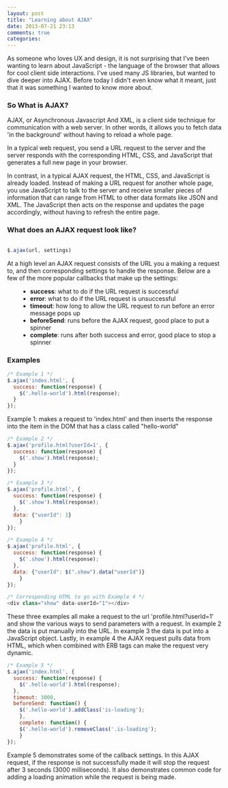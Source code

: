 ```yaml
---
layout: post
title: "Learning about AJAX"
date: 2013-07-21 23:13
comments: true
categories: 
---
```


As someone who loves UX and design, it is not surprising that I've been wanting to learn about JavaScript - the language of the browser that allows for cool client side interactions. I've used many JS libraries, but wanted to dive deeper into AJAX. Before today I didn't even know what it meant, just that it was something I wanted to know more about.

### So What is AJAX? ###

AJAX, or Asynchronous Javascript And XML, is a client side technique for communication with a web server.  In other words, it allows you to fetch data 'in the background' without having to reload a whole page.

In a typical web request, you send a URL request to the server and the server responds with the corresponding HTML, CSS, and JavaScript that generates a full new page in your browser.  

In contrast, in a typical AJAX request, the HTML, CSS, and JavaScript is already loaded. Instead of making a URL request for another whole page, you use JavaScript to talk to the server and receive smaller pieces of information that can range from HTML to other data formats like JSON and XML. The JavaScript then acts on the response and updates the page accordingly, without having to refresh the entire page.

### What does an AJAX request look like? ###

``` javascript

$.ajax(url, settings)

```


 At a high level an AJAX request consists of the URL you a making a request to, and then corresponding settings to handle the response.  Below are a few of the more popular callbacks that make up the settings: 
<ul style="margin-left: 30px;">
  <li><strong>success</strong>: what to do if the URL request is successful</li>
  <li><strong>error</strong>: what to do if the URL request is unsuccessful</li>
  <li><strong>timeout</strong>: how long to allow the URL request to run before an error message pops up</li>
  <li><strong>beforeSend</strong>: runs before the AJAX request, good place to put a spinner</li>
	<li><strong>complete</strong>: runs after both success and error, good place to stop a spinner</li>
</ul>

### Examples ###

``` javascript
/* Example 1 */
$.ajax('index.html', {
  success: function(response) {
    $('.hello-world').html(response);
  }
});

```
Example 1: makes a request to 'index.html' and then inserts the response into the item in the DOM that has a class called "hello-world"

``` javascript
/* Example 2 */
$.ajax('profile.html?userId=1', {
  success: function(response) {
    $('.show').html(response);
  }
});

/* Example 3 */
$.ajax('profile.html', {
  success: function(response) {
    $('.show').html(response);
  },
  data: {"userId": 1}
	}
});

/* Example 4 */
$.ajax('profile.html', {
  success: function(response) {
    $('.show').html(response);
  },
  data: {"userId": $(".show").data("userId")}
	}
});

/* Corresponding HTML to go with Example 4 */
<div class="show" data-userId="1"></div>


```
These three examples all make a request to the url 'profile.html?userId=1' and show the various ways to send parameters with a request.  In example 2 the data is put manually into the URL.  In example 3 the data is put into a JavaScript object.  Lastly, in example 4 the AJAX request pulls data from HTML, which when combined with ERB tags can make the request very dynamic.

``` javascript
/* Example 5 */
$.ajax('index.html', {
  success: function(response) {
    $('.hello-world').html(response);
  },
  timeout: 3000,
  beforeSend: function() {
  	$('.hello-world').addClass('is-loading');
	},
	complete: function() {
  	$('.hello-world').removeClass('.is-loading');
	}
});

```

Example 5 demonstrates some of the callback settings.  In this AJAX request, if the response is not successfully made it will stop the request after 3 seconds (3000 milliseconds).  It also demonstrates common code for adding a loading animation while the request is being made.  





